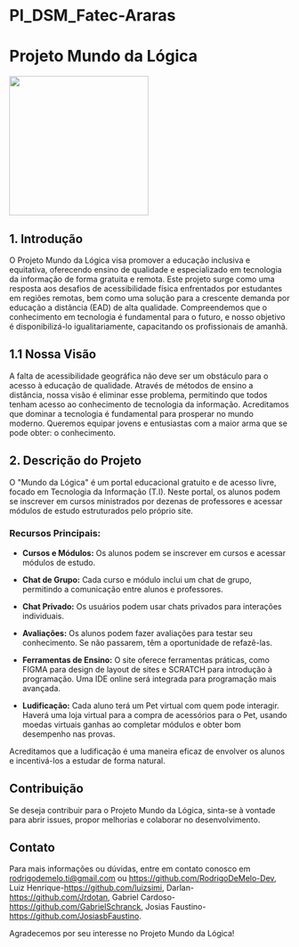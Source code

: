 # PI_DSM_Fatec-Araras

# Projeto Mundo da Lógica

<img align="center" width="250px" src="https://github.com/RodrigoDeMelo-Dev/PI_DSM_Fatec-Araras/blob/main/Op%C3%A7%C3%A3o4-Logotipo/LogoSemFundo.png" />

## 1. Introdução

O Projeto Mundo da Lógica visa promover a educação inclusiva e equitativa, oferecendo ensino de qualidade e especializado em tecnologia da informação de forma gratuita e remota. Este projeto surge como uma resposta aos desafios de acessibilidade física enfrentados por estudantes em regiões remotas, bem como uma solução para a crescente demanda por educação a distância (EAD) de alta qualidade. Compreendemos que o conhecimento em tecnologia é fundamental para o futuro, e nosso objetivo é disponibilizá-lo igualitariamente, capacitando os profissionais de amanhã.

## 1.1 Nossa Visão

A falta de acessibilidade geográfica não deve ser um obstáculo para o acesso à educação de qualidade. Através de métodos de ensino a distância, nossa visão é eliminar esse problema, permitindo que todos tenham acesso ao conhecimento de tecnologia da informação. Acreditamos que dominar a tecnologia é fundamental para prosperar no mundo moderno. Queremos equipar jovens e entusiastas com a maior arma que se pode obter: o conhecimento.

## 2. Descrição do Projeto

O "Mundo da Lógica" é um portal educacional gratuito e de acesso livre, focado em Tecnologia da Informação (T.I). Neste portal, os alunos podem se inscrever em cursos ministrados por dezenas de professores e acessar módulos de estudo estruturados pelo próprio site.

### Recursos Principais:

- **Cursos e Módulos:** Os alunos podem se inscrever em cursos e acessar módulos de estudo.

- **Chat de Grupo:** Cada curso e módulo inclui um chat de grupo, permitindo a comunicação entre alunos e professores.

- **Chat Privado:** Os usuários podem usar chats privados para interações individuais.

- **Avaliações:** Os alunos podem fazer avaliações para testar seu conhecimento. Se não passarem, têm a oportunidade de refazê-las.

- **Ferramentas de Ensino:** O site oferece ferramentas práticas, como FIGMA para design de layout de sites e SCRATCH para introdução à programação. Uma IDE online será integrada para programação mais avançada.

- **Ludificação:** Cada aluno terá um Pet virtual com quem pode interagir. Haverá uma loja virtual para a compra de acessórios para o Pet, usando moedas virtuais ganhas ao completar módulos e obter bom desempenho nas provas.

Acreditamos que a ludificação é uma maneira eficaz de envolver os alunos e incentivá-los a estudar de forma natural.

## Contribuição

Se deseja contribuir para o Projeto Mundo da Lógica, sinta-se à vontade para abrir issues, propor melhorias e colaborar no desenvolvimento. 

## Contato

Para mais informações ou dúvidas, entre em contato conosco em rodrigodemelo.ti@gmail.com ou https://github.com/RodrigoDeMelo-Dev, Luiz Henrique-https://github.com/luizsimi, Darlan-https://github.com/Jrdotan, Gabriel Cardoso-https://github.com/GabrielSchranck, Josias Faustino-https://github.com/JosiasbFaustino.

Agradecemos por seu interesse no Projeto Mundo da Lógica!
